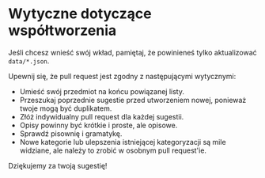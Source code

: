 
# Wytyczne dotyczące współtworzenia

Jeśli chcesz wnieść swój wkład, pamiętaj, że powinieneś tylko aktualizować `data/*.json`.

Upewnij się, że pull request jest zgodny z następującymi wytycznymi:

- Umieść swój przedmiot na końcu powiązanej listy.
- Przeszukaj poprzednie sugestie przed utworzeniem nowej, ponieważ twoje mogą być duplikatem.
- Złóż indywidualny pull request dla każdej sugestii.
- Opisy powinny być krótkie i proste, ale opisowe.
- Sprawdź pisownię i gramatykę.
- Nowe kategorie lub ulepszenia istniejącej kategoryzacji są mile widziane, ale należy to zrobić w osobnym pull request'ie.

Dziękujemy za twoją sugestię!
